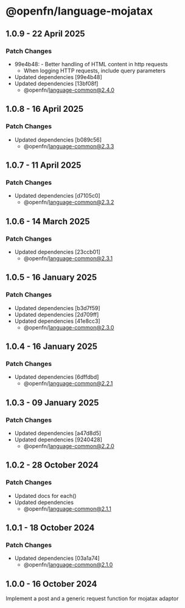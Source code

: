 # @openfn/language-mojatax

## 1.0.9 - 22 April 2025

### Patch Changes

- 99e4b48: - Better handling of HTML content in http requests
  - When logging HTTP requests, include query parameters
- Updated dependencies \[99e4b48]
- Updated dependencies \[13bf08f]
  - @openfn/language-common@2.4.0

## 1.0.8 - 16 April 2025

### Patch Changes

- Updated dependencies \[b089c56]
  - @openfn/language-common@2.3.3

## 1.0.7 - 11 April 2025

### Patch Changes

- Updated dependencies \[d7105c0]
  - @openfn/language-common@2.3.2

## 1.0.6 - 14 March 2025

### Patch Changes

- Updated dependencies \[23ccb01]
  - @openfn/language-common@2.3.1

## 1.0.5 - 16 January 2025

### Patch Changes

- Updated dependencies \[b3d7f59]
- Updated dependencies \[2d709ff]
- Updated dependencies \[41e8cc3]
  - @openfn/language-common@2.3.0

## 1.0.4 - 16 January 2025

### Patch Changes

- Updated dependencies \[6dffdbd]
  - @openfn/language-common@2.2.1

## 1.0.3 - 09 January 2025

### Patch Changes

- Updated dependencies \[a47d8d5]
- Updated dependencies \[9240428]
  - @openfn/language-common@2.2.0

## 1.0.2 - 28 October 2024

### Patch Changes

- Updated docs for each()
- Updated dependencies
  - @openfn/language-common@2.1.1

## 1.0.1 - 18 October 2024

### Patch Changes

- Updated dependencies \[03a1a74]
  - @openfn/language-common@2.1.0

## 1.0.0 - 16 October 2024

Implement a post and a generic request function for mojatax adaptor

